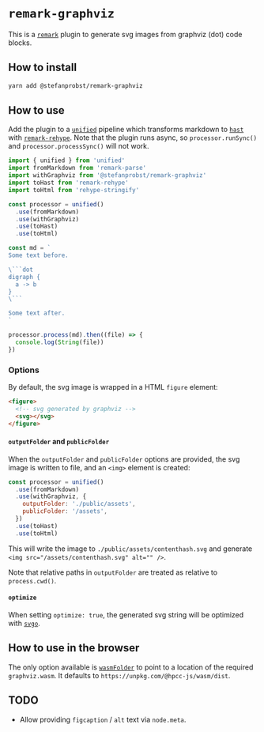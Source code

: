 # `remark-graphviz`

This is a [`remark`](https://github.com/remarkjs/remark) plugin to generate svg
images from graphviz (dot) code blocks.

## How to install

```bash
yarn add @stefanprobst/remark-graphviz
```

## How to use

Add the plugin to a [`unified`](https://github.com/unifiedjs/unified) pipeline
which transforms markdown to
[`hast`](https://github.com/syntax-tree/hast#list-of-utilities) with
[`remark-rehype`](https://github.com/remarkjs/remark-rehype). Note that the
plugin runs async, so `processor.runSync()` and `processor.processSync()` will
not work.

````js
import { unified } from 'unified'
import fromMarkdown from 'remark-parse'
import withGraphviz from '@stefanprobst/remark-graphviz'
import toHast from 'remark-rehype'
import toHtml from 'rehype-stringify'

const processor = unified()
  .use(fromMarkdown)
  .use(withGraphviz)
  .use(toHast)
  .use(toHtml)

const md = `
Some text before.

\```dot
digraph {
  a -> b
}
\```

Some text after.
`

processor.process(md).then((file) => {
  console.log(String(file))
})
````

### Options

By default, the svg image is wrapped in a HTML `figure` element:

```html
<figure>
  <!-- svg generated by graphviz -->
  <svg></svg>
</figure>
```

#### `outputFolder` and `publicFolder`

When the `outputFolder` and `publicFolder` options are provided, the svg image
is written to file, and an `<img>` element is created:

```js
const processor = unified()
  .use(fromMarkdown)
  .use(withGraphviz, {
    outputFolder: './public/assets',
    publicFolder: '/assets',
  })
  .use(toHast)
  .use(toHtml)
```

This will write the image to `./public/assets/contenthash.svg` and generate
`<img src="/assets/contenthash.svg" alt="" />`.

Note that relative paths in `outputFolder` are treated as relative to
`process.cwd()`.

#### `optimize`

When setting `optimize: true`, the generated svg string will be optimized with
[`svgo`](https://github.com/svg/svgo).

## How to use in the browser

The only option available is
[`wasmFolder`](https://github.com/hpcc-systems/hpcc-js-wasm#wasmFolder) to point
to a location of the required `graphviz.wasm`. It defaults to
`https://unpkg.com/@hpcc-js/wasm/dist`.

## TODO

- Allow providing `figcaption` / `alt` text via `node.meta`.
